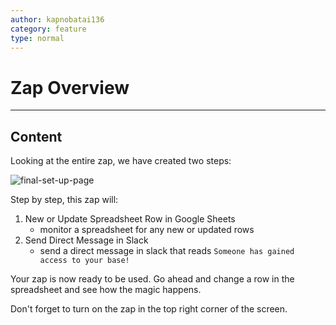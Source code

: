 ```yaml
---
author: kapnobatai136
category: feature
type: normal
---
```


# Zap Overview


---

## Content

Looking at the entire zap, we have created two steps:

![final-set-up-page](https://img.enkipro.com/dd6ded782ca71a080338c67e893cf0c4.png)

Step by step, this zap will:

1. New or Update Spreadsheet Row in Google Sheets
   - monitor a spreadsheet for any new or updated rows
2. Send Direct Message in Slack
   - send a direct message in slack that reads `Someone has gained access to your base!`

Your zap is now ready to be used. Go ahead and change a row in the spreadsheet and see how the magic happens.

Don't forget to turn on the zap in the top right corner of the screen.
 
